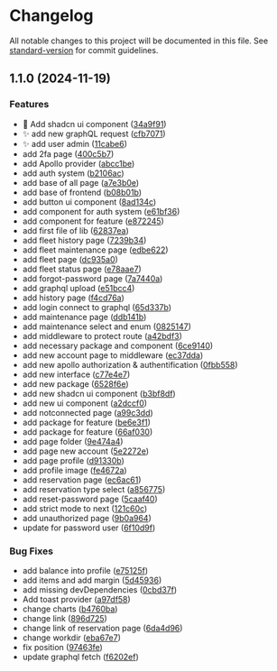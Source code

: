 # Changelog

All notable changes to this project will be documented in this file. See [standard-version](https://github.com/conventional-changelog/standard-version) for commit guidelines.

## 1.1.0 (2024-11-19)


### Features

* :lipstick: Add shadcn ui component ([34a9f91](https://github.com/SkyCrew-app/frontend/commit/34a9f91b5afbe44fb019d5a4abe16c1dc523bea4))
* :sparkles: add new graphQL request ([cfb7071](https://github.com/SkyCrew-app/frontend/commit/cfb70711957f96f70a7fe6dbad45410d4ef0412d))
* :sparkles: add user admin ([11cabe6](https://github.com/SkyCrew-app/frontend/commit/11cabe6a30eebf2729860a27d1fc93c8be8e502c))
* add 2fa page ([400c5b7](https://github.com/SkyCrew-app/frontend/commit/400c5b777d126fdd4c24215a9a9193ae2db8c77d))
* add Apollo provider ([abcc1be](https://github.com/SkyCrew-app/frontend/commit/abcc1bec2e10333d14144fdc0a51a051d41fd363))
* add auth system ([b2106ac](https://github.com/SkyCrew-app/frontend/commit/b2106ace81c8b6f168628b029583c53f70b342e9))
* add base of all page ([a7e3b0e](https://github.com/SkyCrew-app/frontend/commit/a7e3b0e3b1c8d36418302be940f2a726ebf7d7c8))
* add base of frontend ([b08b01b](https://github.com/SkyCrew-app/frontend/commit/b08b01bc74aa5820706e7c4fae54a20f2abe7028))
* add button ui component ([8ad134c](https://github.com/SkyCrew-app/frontend/commit/8ad134c204c58672a0e62cd14fb45a19619d4dae))
* add component for auth system ([e61bf36](https://github.com/SkyCrew-app/frontend/commit/e61bf3605d0c49fa60a08a5f08a798a1cb18f419))
* add component for feature ([e872245](https://github.com/SkyCrew-app/frontend/commit/e872245e71f52903b74a4cbef15ceab39bb508c0))
* add first file of lib ([62837ea](https://github.com/SkyCrew-app/frontend/commit/62837ea0ccfbbc33294ccb1d688f70c800e7afde))
* add fleet history page ([7239b34](https://github.com/SkyCrew-app/frontend/commit/7239b34bd1e0a24eaa8461489ef613a074132f70))
* add fleet maintenance page ([edbe622](https://github.com/SkyCrew-app/frontend/commit/edbe62247d9125387d85564f6e4cad47ce7b8359))
* add fleet page ([dc935a0](https://github.com/SkyCrew-app/frontend/commit/dc935a0d7d156ee6d9410dd869db72ff7f75014c))
* add fleet status page ([e78aae7](https://github.com/SkyCrew-app/frontend/commit/e78aae7c19d32a736fce9b6c95e1f4ac8e80d6e2))
* add forgot-password page ([7a7440a](https://github.com/SkyCrew-app/frontend/commit/7a7440a99da778ad92573f95cea37d04067544c2))
* add graphql upload ([e51bcc4](https://github.com/SkyCrew-app/frontend/commit/e51bcc4126be37b8b02d86de854b03691e852d1f))
* add history page ([f4cd76a](https://github.com/SkyCrew-app/frontend/commit/f4cd76a6eb122eab84ff36fe0c9ebe4e58a4048d))
* add login connect to graphql ([65d337b](https://github.com/SkyCrew-app/frontend/commit/65d337b2606399d65a94e7902526ee05187aba74))
* add maintenance page ([ddb141b](https://github.com/SkyCrew-app/frontend/commit/ddb141b0c053bfb62218ece18c638919d0b0ab27))
* add maintenance select and enum ([0825147](https://github.com/SkyCrew-app/frontend/commit/08251472a82e025f04ea9ca8e75be7110295ecf8))
* add middleware to protect route ([a42bdf3](https://github.com/SkyCrew-app/frontend/commit/a42bdf36143af7fd9afbc04c01ad91a6feb04c25))
* add necessary package and component ([6ce9140](https://github.com/SkyCrew-app/frontend/commit/6ce914009127ec19552c48e5f1c494885f50c681))
* add new account page to middleware ([ec37dda](https://github.com/SkyCrew-app/frontend/commit/ec37ddafe7d32a17ed37ffd0b69069fd3c95023e))
* add new apollo authorization & authentification ([0fbb558](https://github.com/SkyCrew-app/frontend/commit/0fbb558da6261f5ea756d6db2c188527557ad83b))
* add new interface ([c77e4e7](https://github.com/SkyCrew-app/frontend/commit/c77e4e7c3a16ec71b50b773dfa4475f9896c7702))
* add new package ([6528f6e](https://github.com/SkyCrew-app/frontend/commit/6528f6e0b289c45d354ea76147c565b87543918c))
* add new shadcn ui component ([b3bf8df](https://github.com/SkyCrew-app/frontend/commit/b3bf8dfb0ffb7fb53f03bb192ebf00f751f4c6f3))
* add new ui component ([a2dccf0](https://github.com/SkyCrew-app/frontend/commit/a2dccf08e797bf23b7e29ef24c57314726c60c12))
* add notconnected page ([a99c3dd](https://github.com/SkyCrew-app/frontend/commit/a99c3dd43a7224385fe57a95cdf5c903c897c835))
* add package for feature ([be6e3f1](https://github.com/SkyCrew-app/frontend/commit/be6e3f11590fde34747400b4ee61f77c02edce36))
* add package for feature ([66af030](https://github.com/SkyCrew-app/frontend/commit/66af030bcc07a2881b4810c5b1274f4f7213e921))
* add page folder ([9e474a4](https://github.com/SkyCrew-app/frontend/commit/9e474a43623c22b1c5206c5bdaf308051b1668db))
* add page new account ([5e2272e](https://github.com/SkyCrew-app/frontend/commit/5e2272e01527ec3b0df24738813d1ae340e62c0e))
* add page profile ([d91330b](https://github.com/SkyCrew-app/frontend/commit/d91330bddf6ec683cb1bd8870a245fd64420eb7a))
* add profile image ([fe4672a](https://github.com/SkyCrew-app/frontend/commit/fe4672a2fe43c9a507f0401821852ebfd3f339ac))
* add reservation page ([ec6ac61](https://github.com/SkyCrew-app/frontend/commit/ec6ac617081a6388bdef67e6b6b869f600215c3c))
* add reservation type select ([a856775](https://github.com/SkyCrew-app/frontend/commit/a85677565c15a399032cd107b3f84ea466ea71bc))
* add reset-password page ([5caaf40](https://github.com/SkyCrew-app/frontend/commit/5caaf4068acb35238baa885be71ba12f35329d80))
* add strict mode to next ([121c60c](https://github.com/SkyCrew-app/frontend/commit/121c60c9fdd2ccf3dec6c8c69c9cca51675cd8c2))
* add unauthorized page ([9b0a964](https://github.com/SkyCrew-app/frontend/commit/9b0a9641bf53c1300921e0f683dbf2294a473e81))
* update for password user ([6f10d9f](https://github.com/SkyCrew-app/frontend/commit/6f10d9fece5e9ac9435459a26be1a52830842b5e))


### Bug Fixes

* add balance into profile ([e75125f](https://github.com/SkyCrew-app/frontend/commit/e75125f60d4a89eb107a2946c7a26d9a915e9473))
* add items and add margin ([5d45936](https://github.com/SkyCrew-app/frontend/commit/5d45936539c09580aed1e207f9b4e28b56d911fd))
* add missing devDependencies ([0cbd37f](https://github.com/SkyCrew-app/frontend/commit/0cbd37f442d6e0cd81e4538a6aded589f3594d7c))
* Add toast provider ([a97df58](https://github.com/SkyCrew-app/frontend/commit/a97df58b8000e40f6ff9babb2f78ce99505ba8ff))
* change charts ([b4760ba](https://github.com/SkyCrew-app/frontend/commit/b4760ba7240e1b1c9c0940c2cb497770d81a86e6))
* change link ([896d725](https://github.com/SkyCrew-app/frontend/commit/896d725bec9afc07df319378c987718f2decef47))
* change link of reservation page ([6da4d96](https://github.com/SkyCrew-app/frontend/commit/6da4d96088cbe5b64fa05204d7f43b8e55121054))
* change workdir ([eba67e7](https://github.com/SkyCrew-app/frontend/commit/eba67e7928d9245c48d78166d112079fe8cb4d63))
* fix position ([97463fe](https://github.com/SkyCrew-app/frontend/commit/97463fe814b2c16a7caaeb6dac3c5c66328003c1))
* update graphql fetch ([f6202ef](https://github.com/SkyCrew-app/frontend/commit/f6202ef51033a2b2006c3d4f3ed1b4e42f075bd9))
